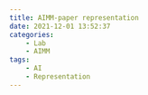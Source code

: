 ```yaml
---
title: AIMM-paper representation
date: 2021-12-01 13:52:37
categories:
    - Lab
    - AIMM
tags:
    - AI
    - Representation
---
```

